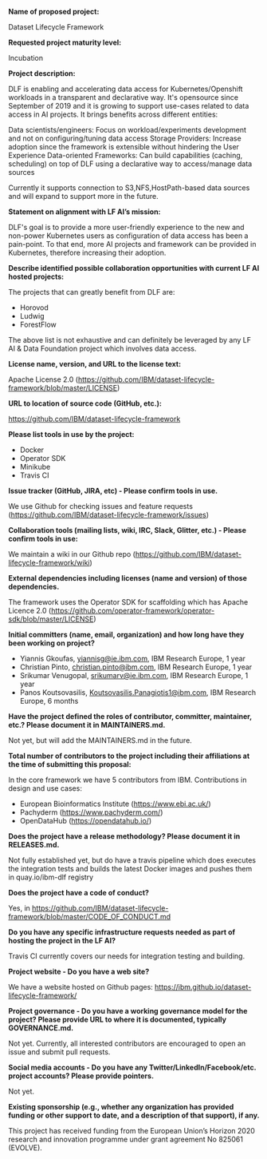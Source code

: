 **Name of proposed project:**

Dataset Lifecycle Framework

**Requested project maturity level:**
  
Incubation

**Project description:**

DLF is enabling and accelerating data access for Kubernetes/Openshift workloads in a transparent and declarative way.
It's opensource since September of 2019 and it is growing to support use-cases related to data access in AI projects.
It brings benefits across different entities:

Data scientists/engineers: Focus on workload/experiments development and not on configuring/tuning data access
Storage Providers: Increase adoption since the framework is extensible without hindering the User Experience
Data-oriented Frameworks: Can build  capabilities (caching,  scheduling)  on top of DLF using  a declarative way to access/manage data sources

Currently it supports connection to S3,NFS,HostPath-based data sources and will expand to support more in the future.

**Statement on alignment with LF AI’s mission:**

DLF's goal is to provide a more user-friendly experience to the new and non-power Kubernetes users as configuration of data
access has been a pain-point. To that end, more AI projects and framework can be provided in Kubernetes, therefore increasing
their adoption.

**Describe identified possible collaboration opportunities with current LF AI hosted projects:**

The projects that can greatly benefit from DLF are:

- Horovod
- Ludwig
- ForestFlow

The above list is not exhaustive and can definitely be leveraged by any LF AI & Data Foundation project which involves
data access.

**License name, version, and URL to the license text:**

Apache License 2.0 (https://github.com/IBM/dataset-lifecycle-framework/blob/master/LICENSE)

**URL to location of source code (GitHub, etc.):**

https://github.com/IBM/dataset-lifecycle-framework

**Please list tools in use by the project:**

- Docker
- Operator SDK
- Minikube
- Travis CI

**Issue tracker (GitHub, JIRA, etc) - Please confirm tools in use.**

We use Github for checking issues and feature requests (https://github.com/IBM/dataset-lifecycle-framework/issues)

**Collaboration tools (mailing lists, wiki, IRC, Slack, Glitter, etc.) - Please confirm tools in use:**

We maintain a wiki in our Github repo (https://github.com/IBM/dataset-lifecycle-framework/wiki)

**External dependencies including licenses (name and version) of those dependencies.**

The framework uses the Operator SDK for scaffolding which has Apache Licence 2.0 (https://github.com/operator-framework/operator-sdk/blob/master/LICENSE)

**Initial committers (name, email, organization) and how long have they been working on project?**

- Yiannis Gkoufas, yiannisg@ie.ibm.com, IBM Research Europe, 1 year
- Christian Pinto, christian.pinto@ibm.com, IBM Research Europe, 1 year
- Srikumar Venugopal, srikumarv@ie.ibm.com, IBM Research Europe, 1 year
- Panos Koutsovasilis, Koutsovasilis.Panagiotis1@ibm.com, IBM Research Europe, 6 months

**Have the project defined the roles of contributor, committer, maintainer, etc.? Please document it in MAINTAINERS.md.**

Not yet, but will add the MAINTAINERS.md in the future.

**Total number of contributors to the project including their affiliations at the time of submitting this proposal:**

In the core framework we have 5 contributors from IBM.
Contributions in design and use cases:
- European Bioinformatics Institute (https://www.ebi.ac.uk/)
- Pachyderm (https://www.pachyderm.com/)
- OpenDataHub (https://opendatahub.io/)

**Does the project have a release methodology? Please document it in RELEASES.md.**

Not fully established yet, but do have a travis pipeline which does executes the integration tests and builds the latest Docker images and pushes them in quay.io/ibm-dlf registry

**Does the project have a code of conduct?**

Yes, in https://github.com/IBM/dataset-lifecycle-framework/blob/master/CODE_OF_CONDUCT.md

**Do you have any specific infrastructure requests needed as part of hosting the project in the LF AI?**

Travis CI currently covers our needs for integration testing and building.

**Project website - Do you have a web site?** 

We have a website hosted on Github pages: https://ibm.github.io/dataset-lifecycle-framework/

**Project governance - Do you have a working governance model for the project? Please provide URL to where it is documented, typically GOVERNANCE.md.**

Not yet. Currently, all interested contributors are encouraged to open an issue and submit pull requests.

**Social media accounts - Do you have any Twitter/LinkedIn/Facebook/etc. project accounts? Please provide pointers.** 

Not yet.

**Existing sponsorship (e.g., whether any organization has provided funding or other support to date, and a description of that support), if any.**

This project has received funding from the European Union’s Horizon 2020 research and innovation programme under grant agreement No 825061 (EVOLVE).